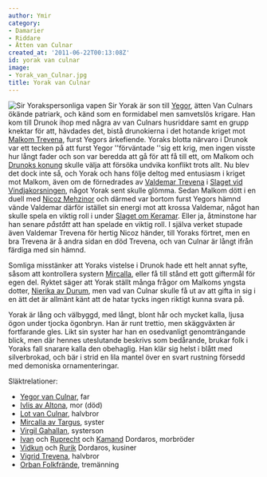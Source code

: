 ```yaml
---
author: Ymir
category:
- Damarier
- Riddare
- Ätten van Culnar
created_at: '2011-06-22T00:13:08Z'
id: yorak van culnar
image:
- Yorak_van_Culnar.jpg
title: Yorak van Culnar
---
```

![Sir Yorakspersonliga vapen] Sir Yorak är son till [Yegor], ätten Van Culnars ökände patriark, och känd som en formidabel men samvetslös krigare. Han kom till Drunok ihop med några av van Culnars husriddare samt en grupp knektar för att, hävdades det, bistå drunokierna i det hotande kriget mot [Malkom Trevena], furst Yegors ärkefiende. Yoraks blotta närvaro i Drunok var ett tecken på att furst Yegor ''förväntade ''sig ett krig, men ingen visste hur långt fader och son var beredda att gå för att få till ett, om Malkom och [Drunoks konung] skulle välja att försöka undvika konflikt trots allt. Nu blev det dock inte så, och Yorak och hans följe deltog med entusiasm i kriget mot Malkom, även om de förnedrades av [Valdemar Trevena] i [Slaget vid Vindjakorsningen], något Yorak sent skulle glömma. Sedan Malkom dött i en duell med [Nicoz Mehzinor] och därmed var bortom furst Yegors hämnd vände Valdemar därför istället sin energi mot att krossa Valdemar, något han skulle spela en viktig roll i under [Slaget om Keramar]. Eller ja, åtminstone har han senare *påstått* att han spelade en viktig roll. I själva verket stupade även Valdemar Trevena för hertig Nicoz händer, till Yoraks förtret, men en bra Trevena är å andra sidan en död Trevena, och van Culnar är långt ifrån färdiga med sin hämnd.

Somliga misstänker att Yoraks vistelse i Drunok hade ett helt annat syfte, såsom att kontrollera systern [Mircalla], eller få till stånd ett gott giftermål för egen del. Ryktet säger att Yorak ställt många frågor om Malkoms yngsta dotter, [Nierika av Durum], men vad van Culnar skulle få ut av att gifta in sig i en ätt det är allmänt känt att de hatar tycks ingen riktigt kunna svara på.

Yorak är lång och välbyggd, med långt, blont hår och mycket kalla, ljusa ögon under tjocka ögonbryn. Han är runt trettio, men skäggväxten är fortfarande gles. Likt sin syster har han en osedvanligt genomträngande blick, men där hennes uteslutande beskrivs som bedårande, brukar folk i Yoraks fall snarare kalla den obehaglig. Han klär sig helst i blått med silverbrokad, och bär i strid en lila mantel över en svart rustning försedd med demoniska ornamenteringar.

Släktrelationer:

-   [Yegor van Culnar][Yegor], far
-   [Ivlis av Altona], mor (död)
-   [Lot van Culnar], halvbror
-   [Mircalla av Targus][Mircalla], syster
-   [Virgil Gahallan], systerson
-   [Ivan] och [Ruprecht] och [Kamand] Dordaros, morbröder
-   [Vidkun] och [Rurik] Dordaros, kusiner
-   [Vigrid Trevena], halvbror
-   [Orban Folkfrände], tremänning

  [Sir Yorakspersonliga vapen]: Yorak_van_Culnar.jpg "Sir Yorakspersonliga vapen"
  [Yegor]: Yegor_van_Culnar
  [Malkom Trevena]: Malkom_Trevena
  [Drunoks konung]: Akala_Gahallan_III
  [Valdemar Trevena]: Valdemar_Trevena
  [Slaget vid Vindjakorsningen]: Slaget_vid_Vindjakorsningen
  [Nicoz Mehzinor]: Nicoz_Mehzinor
  [Slaget om Keramar]: Slaget_om_Keramar
  [Mircalla]: Mircalla_av_Targus
  [Nierika av Durum]: Nierika_av_Durum
  [Ivlis av Altona]: Ivlis_av_Altona
  [Lot van Culnar]: Lot_van_Culnar
  [Virgil Gahallan]: Virgil_Gahallan
  [Ivan]: Ivan_Dordaros
  [Ruprecht]: Ruprecht_Dordaros
  [Kamand]: Kamand_Dordaros
  [Vidkun]: Vidkun_Dordaros
  [Rurik]: Rurik_Dordaros
  [Vigrid Trevena]: Vigrid_Trevena
  [Orban Folkfrände]: Orban_Folkfrände